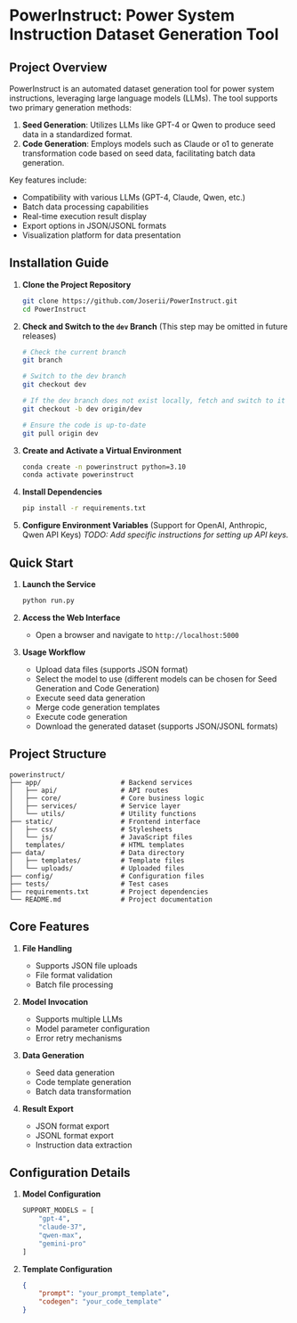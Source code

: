 # PowerInstruct: Power System Instruction Dataset Generation Tool

## Project Overview

PowerInstruct is an automated dataset generation tool for power system instructions, leveraging large language models (LLMs). The tool supports two primary generation methods:

1. **Seed Generation**: Utilizes LLMs like GPT-4 or Qwen to produce seed data in a standardized format.
2. **Code Generation**: Employs models such as Claude or o1 to generate transformation code based on seed data, facilitating batch data generation.

Key features include:
- Compatibility with various LLMs (GPT-4, Claude, Qwen, etc.)
- Batch data processing capabilities
- Real-time execution result display
- Export options in JSON/JSONL formats
- Visualization platform for data presentation

## Installation Guide

1. **Clone the Project Repository**
   ```bash
   git clone https://github.com/Joserii/PowerInstruct.git
   cd PowerInstruct
   ```

2. **Check and Switch to the `dev` Branch** (This step may be omitted in future releases)
   ```bash
   # Check the current branch
   git branch

   # Switch to the dev branch
   git checkout dev

   # If the dev branch does not exist locally, fetch and switch to it
   git checkout -b dev origin/dev

   # Ensure the code is up-to-date
   git pull origin dev
   ```

3. **Create and Activate a Virtual Environment**
   ```bash
   conda create -n powerinstruct python=3.10
   conda activate powerinstruct
   ```

4. **Install Dependencies**
   ```bash
   pip install -r requirements.txt
   ```

5. **Configure Environment Variables** (Support for OpenAI, Anthropic, Qwen API Keys)
   *TODO: Add specific instructions for setting up API keys.*

## Quick Start

1. **Launch the Service**
   ```bash
   python run.py
   ```

2. **Access the Web Interface**
   - Open a browser and navigate to `http://localhost:5000`

3. **Usage Workflow**
   - Upload data files (supports JSON format)
   - Select the model to use (different models can be chosen for Seed Generation and Code Generation)
   - Execute seed data generation
   - Merge code generation templates
   - Execute code generation
   - Download the generated dataset (supports JSON/JSONL formats)

## Project Structure

```
powerinstruct/
├── app/                    # Backend services
│   ├── api/                # API routes
│   ├── core/               # Core business logic
│   ├── services/           # Service layer
│   └── utils/              # Utility functions
├── static/                 # Frontend interface
│   ├── css/                # Stylesheets
│   └── js/                 # JavaScript files
│   templates/              # HTML templates
├── data/                   # Data directory
│   ├── templates/          # Template files
│   └── uploads/            # Uploaded files
├── config/                 # Configuration files
├── tests/                  # Test cases
├── requirements.txt        # Project dependencies
└── README.md               # Project documentation
```

## Core Features

1. **File Handling**
   - Supports JSON file uploads
   - File format validation
   - Batch file processing

2. **Model Invocation**
   - Supports multiple LLMs
   - Model parameter configuration
   - Error retry mechanisms

3. **Data Generation**
   - Seed data generation
   - Code template generation
   - Batch data transformation

4. **Result Export**
   - JSON format export
   - JSONL format export
   - Instruction data extraction

## Configuration Details

1. **Model Configuration**
   ```python
   SUPPORT_MODELS = [
       "gpt-4",
       "claude-37",
       "qwen-max",
       "gemini-pro"
   ]
   ```

2. **Template Configuration**
   ```json
   {
       "prompt": "your_prompt_template",
       "codegen": "your_code_template"
   }
   ``` 
